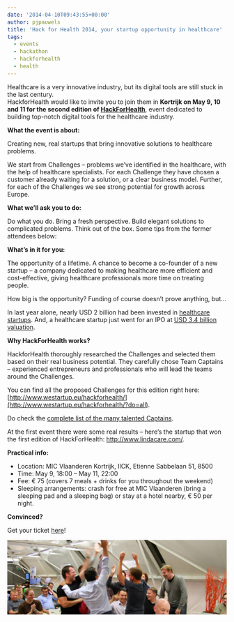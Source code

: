 ```yaml
---
date: '2014-04-10T09:43:55+00:00'
author: pjpauwels
title: 'Hack for Health 2014, your startup opportunity in healthcare'
tags:
  - events
  - hackathon
  - hackforhealth
  - health
---
```


Healthcare is a very innovative industry, but its digital tools are still stuck in the last century.  
HackforHealth would like to invite you to join them in **Kortrijk on May 9, 10 and 11 for the second edition of [HackForHealth](http://hackforhealth.be)**, event dedicated to building top-notch digital tools for the healthcare industry.

**What the event is about:**

Creating new, real startups that bring innovative solutions to healthcare problems.

We start from Challenges – problems we’ve identified in the healthcare, with the help of healthcare specialists. For each Challenge they have chosen a customer already waiting for a solution, or a clear business model. Further, for each of the Challenges we see strong potential for growth across Europe.

**What we’ll ask you to do:**

Do what you do. Bring a fresh perspective. Build elegant solutions to complicated problems. Think out of the box. Some tips from the former attendees below:

**What’s in it for you:**

The opportunity of a lifetime. A chance to become a co-founder of a new startup – a company dedicated to making healthcare more efficient and cost-effective, giving healthcare professionals more time on treating people.

How big is the opportunity? Funding of course doesn’t prove anything, but…

In last year alone, nearly USD 2 billion had been invested in [healthcare startups](http://www.informationweek.com/healthcare/leadership/digital-health-startups-charm-vcs/d/d-id/1113328). And, a healthcare startup just went for an IPO at [USD 3.4 billion valuation](http://medcitynews.com/2014/03/4-takeaways-castlight-healths-ipo/).

**Why HackForHealth works?**

HackforHealth thoroughly researched the Challenges and selected them based on their real business potential. They carefully chose Team Captains – experienced entrepreneurs and professionals who will lead the teams around the Challenges.

You can find all the proposed Challenges for this edition right here: [http://www.westartup.eu/hackforhealth/](http://www.westartup.eu/hackforhealth/?do=all).

Do check the [ complete list of the many talented Captains](http://hackforhealth.be/the-event/the-captains/).

At the first event there were some real results – here’s the startup that won the first edition of HackForHealth: http://www.lindacare.com/.

**Practical info:**

- Location: MIC Vlaanderen Kortrijk, IICK, Etienne Sabbelaan 51, 8500
- Time: May 9, 18:00 – May 11, 22:00
- Fee: € 75 (covers 7 meals + drinks for you throughout the weekend)
- Sleeping arrangements: crash for free at MIC Vlaanderen (bring a sleeping pad and a sleeping bag) or stay at a hotel nearby, € 50 per night.

**Convinced?**

Get your ticket [here](http://bit.ly/hackforhealth2)!

[![1237474_181175265402804_2038135120_o](1237474_181175265402804_2038135120_o-1024x347.png)](https://www.eventbrite.nl/e/hack-for-health-kortrijk-tickets-10430739623)

